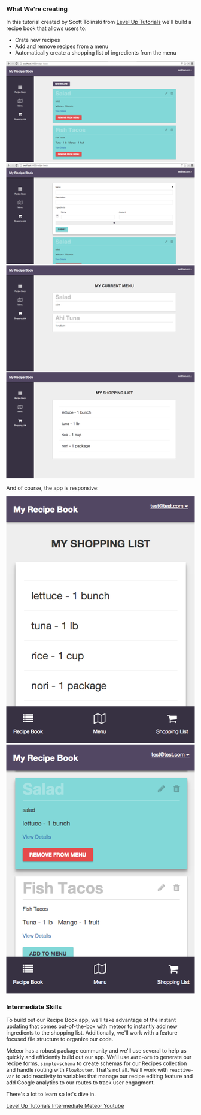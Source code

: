 <!-- {{> DiffBox tutorialName="simple-todos" step="2.1"}} -->
### What We're creating

In this tutorial created by Scott Tolinski from [Level Up Tutorials](http://leveluptutorials.com) we'll build a recipe book that allows users to:

- Crate new recipes
- Add and remove recipes from a menu
- Automatically create a shopping list of ingredients from the menu

![Recipe Book][RecipeBook]
![New Recipe][NewRecipe]
![Menu page][Menu]
![Shopping List][ShoppingList]

And of course, the app is responsive:

![Mobile Shopping List][Mobile-ShoppingList]
![Mobile Recipe Book][Mobile-RecipeBook]

### Intermediate Skills

To build out our Recipe Book app, we'll take advantage of the instant updating that comes out-of-the-box with meteor to instantly add new ingredients to the shopping list. Additionally, we'll work with a feature focused file structure to organize our code. 

Meteor has a robust package community and we'll use several to help us quickly and efficiently build out our app. We'll use `AutoForm` to generate our recipe forms, `simple-schema` to create schemas for our Recipes collection and handle routing with `FlowRouter`. That's not all. We'll work with `reactive-var` to add reactivity to variables that manage our recipe editing feature and add Google analytics to our routes to track user engagment.

There's a lot to learn so let's dive in.

[Level Up Tutorials Intermediate Meteor Youtube](https://www.youtube.com/watch?v=BI8IslJHSag&list=PLLnpHn493BHFYZUSK62aVycgcAouqBt7V)

[RecipeBook]: /images/RecipeBook.png
[NewRecipe]: /images/NewRecipe.png
[EditRecipe]: /images/EditRecipe.png
[Menu]: /images/Menu.png
[ShoppingList]: /images/ShoppingList.png
[HomeLayout]: /images/HomeLayout.png
[Mobile-ShoppingList]: /images/Mobile-ShoppingList.png
[Mobile-RecipeBook]: /images/Mobile-RecipeBook.png

